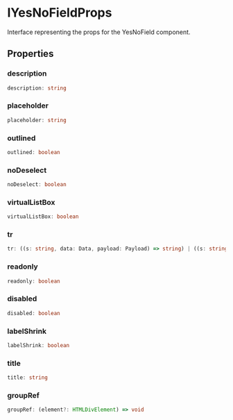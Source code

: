 # IYesNoFieldProps

Interface representing the props for the YesNoField component.

## Properties

### description

```ts
description: string
```

### placeholder

```ts
placeholder: string
```

### outlined

```ts
outlined: boolean
```

### noDeselect

```ts
noDeselect: boolean
```

### virtualListBox

```ts
virtualListBox: boolean
```

### tr

```ts
tr: ((s: string, data: Data, payload: Payload) => string) | ((s: string, data: Data, payload: Payload) => Promise<string>)
```

### readonly

```ts
readonly: boolean
```

### disabled

```ts
disabled: boolean
```

### labelShrink

```ts
labelShrink: boolean
```

### title

```ts
title: string
```

### groupRef

```ts
groupRef: (element?: HTMLDivElement) => void
```
